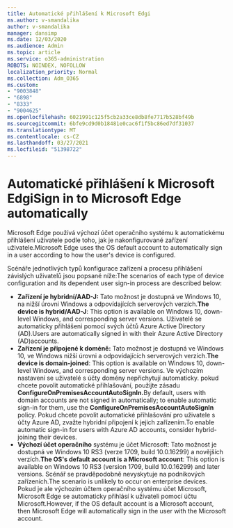 ```yaml
---
title: Automatické přihlášení k Microsoft Edgi
ms.author: v-smandalika
author: v-smandalika
manager: dansimp
ms.date: 12/03/2020
ms.audience: Admin
ms.topic: article
ms.service: o365-administration
ROBOTS: NOINDEX, NOFOLLOW
localization_priority: Normal
ms.collection: Adm_O365
ms.custom:
- "9003848"
- "6898"
- "8333"
- "9004625"
ms.openlocfilehash: 6021991c125f5cb2a33ce8db8fe7717b528bf49b
ms.sourcegitcommit: 6bfe9cd9d0b18481e0cac6f1f5bc86ed7df31037
ms.translationtype: MT
ms.contentlocale: cs-CZ
ms.lasthandoff: 03/27/2021
ms.locfileid: "51398722"
---
```

# <a name="sign-in-to-microsoft-edge-automatically"></a><span data-ttu-id="25f84-102">Automatické přihlášení k Microsoft Edgi</span><span class="sxs-lookup"><span data-stu-id="25f84-102">Sign in to Microsoft Edge automatically</span></span>

<span data-ttu-id="25f84-103">Microsoft Edge používá výchozí účet operačního systému k automatickému přihlášení uživatele podle toho, jak je nakonfigurované zařízení uživatele.</span><span class="sxs-lookup"><span data-stu-id="25f84-103">Microsoft Edge uses the OS default account to automatically sign in a user according to how the user's device is configured.</span></span> 

<span data-ttu-id="25f84-104">Scénáře jednotlivých typů konfigurace zařízení a procesu přihlášení závislých uživatelů jsou popsané níže:</span><span class="sxs-lookup"><span data-stu-id="25f84-104">The scenarios of each type of device configuration and its dependent user sign-in process are described below:</span></span>

- <span data-ttu-id="25f84-105">**Zařízení je hybridní/AAD-J:** Tato možnost je dostupná ve Windows 10, na nižší úrovni Windows a odpovídajících serverových verzích.</span><span class="sxs-lookup"><span data-stu-id="25f84-105">**The device is hybrid/AAD-J**: This option is available on Windows 10, down-level Windows, and corresponding server versions.</span></span> <span data-ttu-id="25f84-106">Uživatelé se automaticky přihlášeni pomocí svých účtů Azure Active Directory (AD).</span><span class="sxs-lookup"><span data-stu-id="25f84-106">Users are automatically signed in with their Azure Active Directory (AD)accounts.</span></span>
- <span data-ttu-id="25f84-107">**Zařízení je připojené k doméně:** Tato možnost je dostupná ve Windows 10, ve Windows nižší úrovni a odpovídajících serverových verzích.</span><span class="sxs-lookup"><span data-stu-id="25f84-107">**The device is domain-joined**: This option is available on Windows 10, down-level Windows, and corresponding server versions.</span></span> <span data-ttu-id="25f84-108">Ve výchozím nastavení se uživatelé s účty domény nepřichytují automaticky. pokud chcete povolit automatické přihlašování, použijte zásadu **ConfigureOnPremisesAccountAutoSignIn.**</span><span class="sxs-lookup"><span data-stu-id="25f84-108">By default, users with domain accounts are not signed in automatically; to enable automatic sign-in for them, use the **ConfigureOnPremisesAccountAutoSignIn** policy.</span></span> <span data-ttu-id="25f84-109">Pokud chcete povolit automatické přihlašování pro uživatele s účty Azure AD, zvažte hybridní připojení k jejich zařízením.</span><span class="sxs-lookup"><span data-stu-id="25f84-109">To enable automatic sign-in for users with Azure AD accounts, consider hybrid-joining their devices.</span></span>
- <span data-ttu-id="25f84-110">**Výchozí účet operačního** systému je účet Microsoft: Tato možnost je dostupná ve Windows 10 RS3 (verze 1709, build 10.0.16299) a novějších verzích.</span><span class="sxs-lookup"><span data-stu-id="25f84-110">**The OS's default account is a Microsoft account**: This option is available on Windows 10 RS3 (version 1709, build 10.0.16299) and later versions.</span></span> <span data-ttu-id="25f84-111">Scénář se pravděpodobně nevyskytuje na podnikových zařízeních.</span><span class="sxs-lookup"><span data-stu-id="25f84-111">The scenario is unlikely to occur on enterprise devices.</span></span> <span data-ttu-id="25f84-112">Pokud je ale výchozím účtem operačního systému účet Microsoft, Microsoft Edge se automaticky přihlásí k uživateli pomocí účtu Microsoft.</span><span class="sxs-lookup"><span data-stu-id="25f84-112">However, if the OS default account is a Microsoft account, then Microsoft Edge will automatically sign in the user with the Microsoft account.</span></span>
 
 
